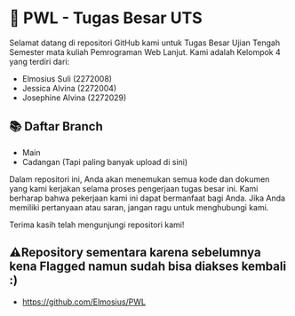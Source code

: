 # 🚀 PWL - Tugas Besar UTS 



Selamat datang di repositori GitHub kami untuk Tugas Besar Ujian Tengah Semester mata kuliah Pemrograman Web Lanjut. Kami adalah Kelompok 4 yang terdiri dari:

- Elmosius Suli (2272008)
- Jessica Alvina (2272004)
- Josephine Alvina (2272029)

 ## 📚 Daftar Branch
-  Main
-  Cadangan (Tapi paling banyak upload di sini)

Dalam repositori ini, Anda akan menemukan semua kode dan dokumen yang kami kerjakan selama proses pengerjaan tugas besar ini. Kami berharap bahwa pekerjaan kami ini dapat bermanfaat bagi Anda. Jika Anda memiliki pertanyaan atau saran, jangan ragu untuk menghubungi kami.

Terima kasih telah mengunjungi repositori kami!

## ⚠️Repository sementara karena sebelumnya kena Flagged namun sudah bisa diakses kembali :)
- https://github.com/Elmosius/PWL
